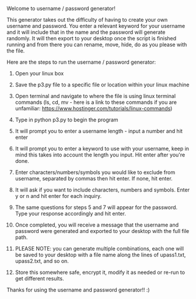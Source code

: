 Welcome to username / password generator!

This generator takes out the difficulty of having to create your own username and password. You enter a relevant keyword for your username and it will include that in the name and the password will generate randomly.
It will then export to your desktop once the script is finished running and from there you can rename, move, hide, do as you please with the file.

Here are the steps to run the username / password generator: 


1. Open your linux box

2. Save the p3.py file to a specific file or location within your linux machine

3. Open terminal and navigate to where the file is using linux terminal commands (ls, cd, mv - here is a link to these commands if you are unfamiliar: https://www.hostinger.com/tutorials/linux-commands)

4. Type in python p3.py to begin the program

5. It will prompt you to enter a username length - input a number and hit enter

6. It will prompt you to enter a keyword to use with your username, keep in mind this takes into account the length you input. Hit enter after you're done.

7. Enter characters/numbers/symbols you would like to exclude from username, separated by commas then hit enter. If none, hit enter.

8. It will ask if you want to include characters, numbers and symbols. Enter y or n and hit enter for each inquiry.

9. The same questions for steps 5 and 7 will appear for the password. Type your response accordingly and hit enter.

10. Once completed, you will receive a message that the username and password were generated and exported to your desktop with the full file path.

11. PLEASE NOTE: you can generate multiple combinations, each one will be saved to your desktop with a file name along the lines of upass1.txt, upass2.txt, and so on.

12. Store this somewhere safe, encrypt it, modify it as needed or re-run to get different results.


Thanks for using the username and password generator!! :)
